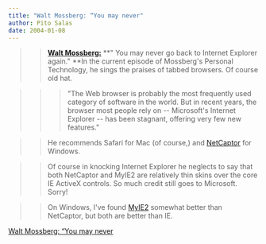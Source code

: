 ```yaml
---
title: "Walt Mossberg: “You may never"
author: Pito Salas
date: 2004-01-08
---
```



>>

>> **[Walt
Mossberg:](<http://online.wsj.com/article/0,,SB107351380768717600,00.html?mod=technology%5Ffeatured%5Fstories%5Fhs>)**
**" You may never go back to Internet Explorer again." **In the current
episode of Mossberg's Personal Technology, he sings the praises of tabbed
browsers. Of course old hat.

>>

>>  
>
>>

>>>  
>
>>>

>>> "The Web browser is probably the most frequently used category of software
in the world. But in recent years, the browser most people rely on --
Microsoft's Internet Explorer -- has been stagnant, offering very few new
features."

>>

>>  
>
>>

>> He recommends Safari for Mac (of course,) and
[NetCaptor](<http://www.netcaptor.com/>) for Windows.

>>

>>  
>
>>

>> Of course in knocking Internet Explorer he neglects to say that both
NetCaptor and MyIE2 are relatively thin skins over the core IE ActiveX
controls. So much credit still goes to Microsoft. Sorry!

>>

>>  
>
>>

>> On Windows, I've found [MyIE2](<http://www.myie2.com>) somewhat better than
NetCaptor, but both are better than IE.


[Walt Mossberg: “You may never](None)
